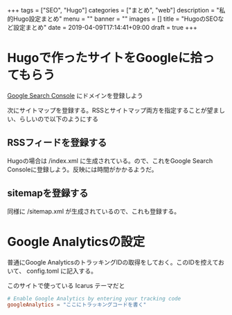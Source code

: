+++
tags = ["SEO", "Hugo"]
categories = ["まとめ", "web"]
description = "私的Hugo設定まとめ"
menu = ""
banner = ""
images = []
title = "HugoのSEOなど設定まとめ"
date = 2019-04-09T17:14:41+09:00
draft = true
+++

# Hugoで作ったサイトをGoogleに拾ってもらう

[Google Search Console](https://search.google.com/search-console/about) にドメインを登録しよう

次にサイトマップを登録する。RSSとサイトマップ両方を指定することが望ましい、らしいので以下のようにする

## RSSフィードを登録する
Hugoの場合は /index.xml に生成されている。ので、これをGoogle Search Consoleに登録しよう。反映には時間がかかるようだ。

## sitemapを登録する
同様に /sitemap.xml が生成されているので、これも登録する。

# Google Analyticsの設定
普通にGoogle AnalyticsのトラッキングIDの取得をしておく。このIDを控えておいて、 config.toml に記入する。

このサイトで使っている Icarus テーマだと
```toml
# Enable Google Analytics by entering your tracking code
googleAnalytics = "ここにトラッキングコードを書く"
```

<!--more-->
